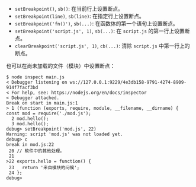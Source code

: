 
* `setBreakpoint()`, `sb()`: 在当前行上设置断点。
* `setBreakpoint(line)`, `sb(line)`: 在指定行上设置断点。
* `setBreakpoint('fn()')`, `sb(...)`: 在函数体的第一个语句上设置断点。
* `setBreakpoint('script.js', 1)`, `sb(...)`: 在 `script.js` 的第一行上设置断点。
* `clearBreakpoint('script.js', 1)`, `cb(...)`: 清除 `script.js` 中第一行上的断点。

也可以在尚未加载的文件（模块）中设置断点：

```console
$ node inspect main.js
< Debugger listening on ws://127.0.0.1:9229/4e3db158-9791-4274-8909-914f7facf3bd
< For help, see: https://nodejs.org/en/docs/inspector
< Debugger attached.
Break on start in main.js:1
> 1 (function (exports, require, module, __filename, __dirname) { const mod = require('./mod.js');
  2 mod.hello();
  3 mod.hello();
debug> setBreakpoint('mod.js', 22)
Warning: script 'mod.js' was not loaded yet.
debug> c
break in mod.js:22
 20 // 软件中的其他处理。
 21
>22 exports.hello = function() {
 23   return '来自模块的问候';
 24 };
debug>
```

